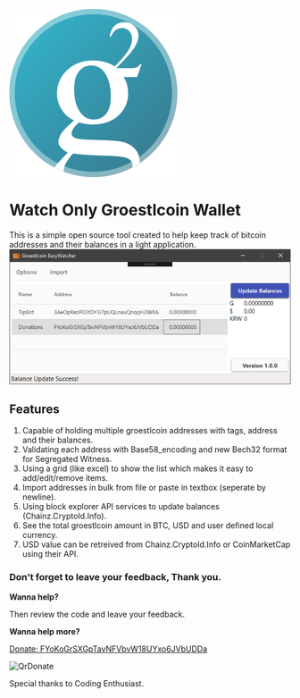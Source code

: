 ![Logo](Images/GRS-logo.png)
# Watch Only Groestlcoin Wallet

This is a simple open source tool created to help keep track of bitcoin addresses and their balances in a light application.
![ScreenShot](Images/Main.PNG)


## Features
1. Capable of holding multiple groestlcoin addresses with tags, address and their balances.
2. Validating each address with Base58_encoding and new Bech32 format for Segregated Witness.
3. Using a grid (like excel) to show the list which makes it easy to add/edit/remove items.
4. Import addresses in bulk from file or paste in textbox (seperate by newline).
5. Using block explorer API services to update balances (Chainz.CryptoId.Info).
6. See the total groestlcoin amount in BTC, USD and user defined local currency.
7. USD value can be retreived from Chainz.CryptoId.Info or CoinMarketCap using their API.



### Don't forget to leave your feedback, Thank you.
**Wanna help?** 

Then review the code and leave your feedback.

**Wanna help more?**

[Donate: FYoKoGrSXGpTavNFVbvW18UYxo6JVbUDDa](groestlcoin:FYoKoGrSXGpTavNFVbvW18UYxo6JVbUDDa)  

![QrDonate](https://api.qrserver.com/v1/create-qr-code/?size=150x150&data=FYoKoGrSXGpTavNFVbvW18UYxo6JVbUDDa)

Special thanks to Coding Enthusiast.
